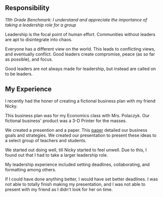 Responsibility
-------------------
*11th Grade Benchmark: I understand and appreciate the importance of taking a leadership role for a group*

Leadership is the focal point of human effort. Communities without leaders are apt to disintegrate into chaos.

Everyone has a different view on the world. This leads to conflicting views, and eventually conflict. Good leaders create compromise, peace (as so far as possible), and focus.

Good leaders are not always made for leadership, but instead are called on to be leaders. 

## My Experience

I recently had the honer of creating a fictional business plan with my friend Nicky.

This business plan was for my Economics class with Mrs. Polaczyk. Our fictional business' product was a 3-D Printer for the masses.

We created a presention and a paper.  This [paper][1] detailed our business goals and strategies. We created our presentation to present these ideas to a select group of teachers and students.

We started out doing well, till Nicky started to feel unwell. Due to this, I found out that I had to take a larger leadership role.

My leadership experience included setting deadlines, collaborating, and formatting among others.

If I could have done anything better, I would have set better deadlines. I was not able to totally finish making my presentation, and I was not able to present with my friend as I didn't look for her on time.

[1]: https://docs.google.com/document/d/1BWKTdG2ecaxnXUbyWseWI-HVij70tUAdBU9ly-yqYIk/edit?usp=sharing
